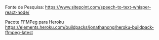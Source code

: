 Fonte de Pesquisa:
https://www.sitepoint.com/speech-to-text-whisper-react-node/

Pacote FFMPeg para Heroku
https://elements.heroku.com/buildpacks/jonathanong/heroku-buildpack-ffmpeg-latest